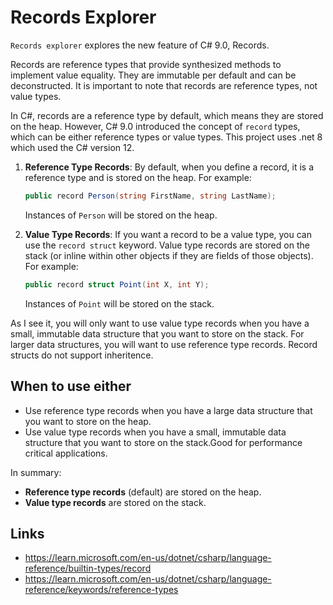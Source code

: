 # Records Explorer

`Records explorer` explores the new feature of C# 9.0, Records.

Records are reference types that provide synthesized methods to implement value equality. They are immutable per default and can be deconstructed. It is important to note that records are reference types, not value types.

In C#, records are a reference type by default, which means they are stored on the heap. However, C# 9.0 introduced the concept of `record` types, which can be either reference types or value types. This project uses .net 8 which used the C# version 12.

1. **Reference Type Records**: By default, when you define a record, it is a reference type and is stored on the heap. For example:

    ```csharp
    public record Person(string FirstName, string LastName);
    ```

    Instances of `Person` will be stored on the heap.

2. **Value Type Records**: If you want a record to be a value type, you can use the `record struct` keyword. Value type records are stored on the stack (or inline within other objects if they are fields of those objects). For example:

    ```csharp
    public record struct Point(int X, int Y);
    ```

    Instances of `Point` will be stored on the stack.

As I see it, you will only want to use value type records when you have a small, immutable data structure that you want to store on the stack. For larger data structures, you will want to use reference type records. Record structs do not support inheritence.

## When to use either

- Use reference type records when you have a large data structure that you want to store on the heap.
- Use value type records when you have a small, immutable data structure that you want to store on the stack.Good for performance critical applications.

In summary:
- **Reference type records** (default) are stored on the heap.
- **Value type records** are stored on the stack.

## Links
- https://learn.microsoft.com/en-us/dotnet/csharp/language-reference/builtin-types/record
- https://learn.microsoft.com/en-us/dotnet/csharp/language-reference/keywords/reference-types
